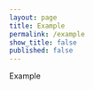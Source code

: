 ```yaml
---
layout: page
title: Example
permalink: /example
show_title: false
published: false
---
```


Example
